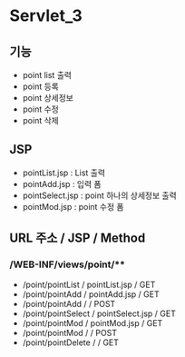 # Servlet_3
 
 ## 기능
 - point list 출력
 - point 등록
 - point 상세정보
 - point 수정
 - point 삭제
 
 
 ## JSP
 - pointList.jsp	: List 출력
 - pointAdd.jsp		: 입력 폼
 - pointSelect.jsp	: point 하나의 상세정보 출력
 - pointMod.jsp		: point 수정 폼
 
 
 ## URL 주소				/  JSP 				/ Method
 ### /WEB-INF/views/point/**
 - /point/pointList		/  pointList.jsp	/ GET
 - /point/pointAdd		/  pointAdd.jsp		/ GET
 - /point/pointAdd		/  					/ POST
 - /point/pointSelect	/  pointSelect.jsp	/ GET
 - /point/pointMod		/  pointMod.jsp		/ GET
 - /point/pointMod		/  					/ POST
 - /point/pointDelete	/  					/ GET
